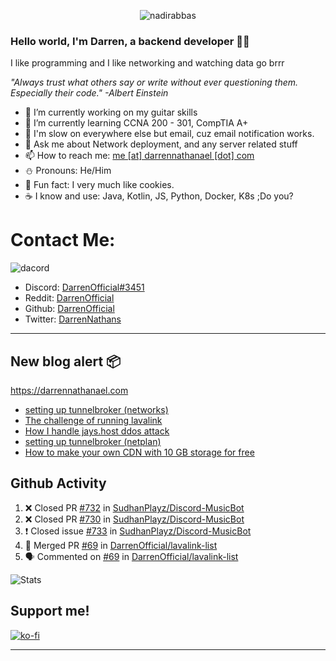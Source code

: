 <p align="center"> <img src="https://komarev.com/ghpvc/?username=DarrenOfficial&label=Profile%20views&color=0e75b6&style=flat" alt="nadirabbas" /> </p>

### Hello world, I'm Darren, a backend developer 👨‍💻
I like programming and I like networking and watching data go brrr

_"Always trust what others say or write without ever questioning them. Especially their code." -Albert Einstein_



- 🔭 I’m currently working on my guitar skills
- 🌴 I’m currently learning CCNA 200 - 301, CompTIA A+ 
- 🚀 I'm slow on everywhere else but email, cuz email notification works.
- 💬 Ask me about Network deployment, and any server related stuff 
- 📫 How to reach me: [me [at] darrennathanael [dot] com](mailto:me@darrennathanael.com) 
- ⛄️ Pronouns: He/Him 
- 🍪 Fun fact: I very much like cookies. 
- ☕ I know and use: Java, Kotlin, JS, Python, Docker, K8s ;Do you?

# Contact Me:

![dacord](https://discord.c99.nl/widget/theme-4/508296903960821771.png)

- Discord: [DarrenOfficial#3451](https://discord.com/users/508296903960821771)
- Reddit: [DarrenOfficial](https://reddit.com/u/DarrenOfficiallol)
- Github: [DarrenOfficial](https://github.com/DarrenOfficial)
- Twitter: [DarrenNathans](https://twitter.com/DarrenNathans)


---
## New blog alert 📦
https://darrennathanael.com
<!-- BLOG-POST-LIST:START -->
- [setting up tunnelbroker &lpar;networks&rpar;](https://darrennathanael.com/post/tunnelbroker-lavalink-ifup-ifdown/)
- [The challenge of running lavalink](https://darrennathanael.com/post/challenge-of-running-public-lavalink/)
- [How I handle jays.host ddos attack](https://darrennathanael.com/post/jayshost/)
- [setting up tunnelbroker &lpar;netplan&rpar;](https://darrennathanael.com/post/tunnelbroker-lavalink-netplan/)
- [How to make your own CDN with 10 GB storage for free](https://darrennathanael.com/post/how-to-make-your-own-cdn-with-10-gb-storage-for-free/)
<!-- BLOG-POST-LIST:END -->

## Github Activity
<!--START_SECTION:activity-->
1. ❌ Closed PR [#732](https://github.com/SudhanPlayz/Discord-MusicBot/pull/732) in [SudhanPlayz/Discord-MusicBot](https://github.com/SudhanPlayz/Discord-MusicBot)
2. ❌ Closed PR [#730](https://github.com/SudhanPlayz/Discord-MusicBot/pull/730) in [SudhanPlayz/Discord-MusicBot](https://github.com/SudhanPlayz/Discord-MusicBot)
3. ❗️ Closed issue [#733](https://github.com/SudhanPlayz/Discord-MusicBot/issues/733) in [SudhanPlayz/Discord-MusicBot](https://github.com/SudhanPlayz/Discord-MusicBot)
4. 🎉 Merged PR [#69](https://github.com/DarrenOfficial/lavalink-list/pull/69) in [DarrenOfficial/lavalink-list](https://github.com/DarrenOfficial/lavalink-list)
5. 🗣 Commented on [#69](https://github.com/DarrenOfficial/lavalink-list/issues/69) in [DarrenOfficial/lavalink-list](https://github.com/DarrenOfficial/lavalink-list)
<!--END_SECTION:activity-->



<!--START_SECTION:waka-->
<!--END_SECTION:waka-->

![Stats](https://github-readme-stats.vercel.app/api?username=DarrenOfficial&layout=compact&hide_border=true&hide_title=true&count_private=true&include_all_commits=true&show_icons=true&bg_color=00000000&text_color=c3c6ce&icon_color=4e64f7)
## Support me!
[![ko-fi](https://ko-fi.com/img/githubbutton_sm.svg)](https://ko-fi.com/darrenofficial)

---
